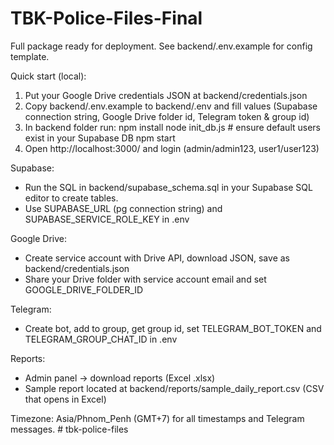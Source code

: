 
TBK-Police-Files-Final
======================

Full package ready for deployment. See backend/.env.example for config template.

Quick start (local):
1. Put your Google Drive credentials JSON at backend/credentials.json
2. Copy backend/.env.example to backend/.env and fill values (Supabase connection string, Google Drive folder id, Telegram token & group id)
3. In backend folder run:
   npm install
   node init_db.js   # ensure default users exist in your Supabase DB
   npm start
4. Open http://localhost:3000/ and login (admin/admin123, user1/user123)

Supabase:
- Run the SQL in backend/supabase_schema.sql in your Supabase SQL editor to create tables.
- Use SUPABASE_URL (pg connection string) and SUPABASE_SERVICE_ROLE_KEY in .env

Google Drive:
- Create service account with Drive API, download JSON, save as backend/credentials.json
- Share your Drive folder with service account email and set GOOGLE_DRIVE_FOLDER_ID

Telegram:
- Create bot, add to group, get group id, set TELEGRAM_BOT_TOKEN and TELEGRAM_GROUP_CHAT_ID in .env

Reports:
- Admin panel -> download reports (Excel .xlsx)
- Sample report located at backend/reports/sample_daily_report.csv (CSV that opens in Excel)

Timezone: Asia/Phnom_Penh (GMT+7) for all timestamps and Telegram messages.
#   t b k - p o l i c e - f i l e s  
 